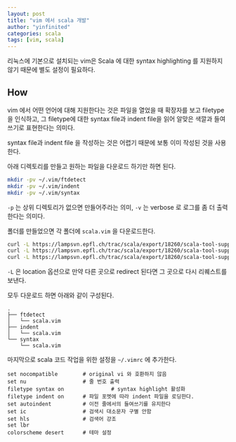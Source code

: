 ```yaml
---
layout: post
title: "vim 에서 scala 개발"
author: "yinfinited"
categories: scala
tags: [vim, scala]
---
```


리눅스에 기본으로 설치되는 vim은 Scala 에 대한  syntax highlighting 를 지원하지 않기 때문에 별도 설정이 필요하다.

## How

vim 에서 어떤 언어에 대해 지원한다는 것은 파일을 열었을 때 확장자를 보고 filetype 을 인식하고, 그 filetype에 대한 syntax file과 indent file을 읽어 알맞은 색깔과 들여쓰기로 표현한다는 의미다.

syntax file과 indent file 을 작성하는 것은 어렵기 때문에 보통 이미 작성된 것을 사용한다.

아래 디렉토리를 만들고 원하는 파일을 다운로드 하기만 하면 된다.

```bash
mkdir -pv ~/.vim/ftdetect
mkdir -pv ~/.vim/indent
mkdir -pv ~/.vim/syntax
```

`-p` 는 상위 디렉토리가 없으면 만들어주라는 의미, `-v` 는 verbose 로 로그를 좀 더 출력한다는 의미다.

폴더를 만들었으면 각 폴더에 `scala.vim` 을 다운로드한다.

```bash
curl -L https://lampsvn.epfl.ch/trac/scala/export/18260/scala-tool-support/trunk/src/vim/ftdetect/scala.vim > ~/.vim/ftdetect/scala.vim
curl -L https://lampsvn.epfl.ch/trac/scala/export/18260/scala-tool-support/trunk/src/vim/indent/scala.vim > ~/.vim/indent/scala.vim
curl -L https://lampsvn.epfl.ch/trac/scala/export/18260/scala-tool-support/trunk/src/vim/syntax/scala.vim > ~/.vim/syntax/scala.vim
```

`-L` 은 location 옵션으로 만약 다른 곳으로 redirect 된다면 그 곳으로 다시 리퀘스트를 보낸다.

모두 다운로드 하면 아래와 같이 구성된다.

```
.
├── ftdetect
│   └── scala.vim
├── indent
│   └── scala.vim
└── syntax
    └── scala.vim
```

마지막으로 scala 코드 작업을 위한 설정을 `~/.vimrc` 에 추가한다.

```
set nocompatible        # original vi 와 호환하지 않음
set nu                  # 줄 번호 출력
filetype syntax on               # syntax highlight 활성화
filetype indent on      # 파일 포멧에 따라 indent 파일을 로딩한다.
set autoindent          # 이전 줄에서의 들여쓰기를 유지한다
set ic                  # 검색시 대소문자 구별 안함
set hls                 # 검색어 강조
set lbr
colorscheme desert      # 테마 설정
```
